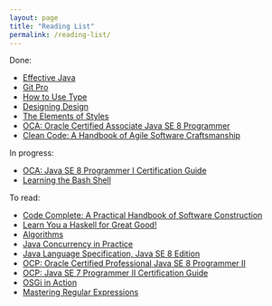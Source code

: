 ```yaml
---
layout: page
title: "Reading List"
permalink: /reading-list/
---
```


Done:

* [Effective Java][effective-java]
* [Git Pro][git-pro]
* [How to Use Type][how-to-use-type]
* [Designing Design][designing-design]
* [The Elements of Styles][elements-of-style]
* [OCA: Oracle Certified Associate Java SE 8 Programmer][ocajp]
* [Clean Code: A Handbook of Agile Software Craftsmanship][clean-code]

In progress:

* [OCA: Java SE 8 Programmer I Certification Guide][ocajp-manning]
* [Learning the Bash Shell][bash-shell]

To read:

* [Code Complete: A Practical Handbook of Software Construction][code-complete]
* [Learn You a Haskell for Great Good!][haskell]
* [Algorithms][algs4]
* [Java Concurrency in Practice][java-concurrency]
* [Java Language Specification, Java SE 8 Edition][jls-8]
* [OCP: Oracle Certified Professional Java SE 8 Programmer II][ocpjp]
* [OCP: Java SE 7 Programmer II Certification Guide][ocpjp-manning]
* [OSGi in Action][osgi-in-action]
* [Mastering Regular Expressions][mastering-regex]

[algs4]: https://www.amazon.com/Algorithms-4th-Robert-Sedgewick/dp/032157351X
[clean-code]: https://www.amazon.com/Clean-Code-Handbook-Software-Craftsmanship/dp/0132350882
[code-complete]: https://www.amazon.com/Code-Complete-Practical-Handbook-Construction/dp/0735619670
[effective-java]: https://www.amazon.com/Effective-Java-2nd-Joshua-Bloch/dp/0321356683
[elements-of-style]: https://www.amazon.com/Elements-Style-Fourth-William-Strunk/dp/020530902X
[git-pro]: https://www.amazon.com/Pro-Git-Scott-Chacon/dp/1484200772
[haskell]: https://www.amazon.com/Learn-You-Haskell-Great-Good/dp/1593272839
[ocajp]: https://www.amazon.com/OCA-Certified-Associate-Programmer-1Z0-808/dp/1118957407
[ocpjp]: https://www.amazon.com/OCP-Certified-Professional-Programmer-1Z1-809/dp/1119067901
[ocajp-manning]: https://www.manning.com/books/oca-java-se-8-programmer-i-certification-guide
[ocpjp-manning]: https://www.manning.com/books/ocp-java-se-7-programmer-ii-certification-guide
[how-to-use-type]: https://www.amazon.com/How-Use-Type-Lindsey-Marshall/dp/1856698971
[designing-design]: https://www.amazon.com/Designing-Design-Kenya-Hara/dp/3037784504
[java-concurrency]: https://www.amazon.com/Java-Concurrency-Practice-Brian-Goetz/dp/0321349601
[jls-8]: https://www.amazon.com/Java-Language-Specification-SE/dp/013390069X
[bash-shell]: https://www.amazon.com/Learning-Bash-Shell-Cameron-Newham/dp/0596009658
[osgi-in-action]: https://www.manning.com/books/osgi-in-action
[mastering-regex]: https://www.amazon.com/Mastering-Regular-Expressions-Jeffrey-Friedl/dp/0596528124
